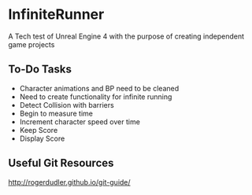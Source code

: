 # InfiniteRunner

A Tech test of Unreal Engine 4 with the purpose of creating independent game projects

## To-Do Tasks
* Character animations and BP need to be cleaned
* Need to create functionality for infinite running
* Detect Collision with barriers
* Begin to measure time 
* Increment character speed over time
* Keep Score
* Display Score

## Useful Git Resources
http://rogerdudler.github.io/git-guide/
